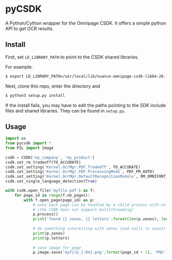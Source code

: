 # pyCSDK

A Python/Cython wrapper for the Omnipage CSDK. It offers a simple python API to get OCR results.

## Install

First, set `LD_LIBRARY_PATH` to point to the CSDK shared libraries.

For example:

```bash
$ export LD_LIBRARY_PATH=/usr/local/lib/nuance-omnipage-csdk-lib64-20.1:$LD_LIBRARY_PATH
```

Next, clone this repo, enter the directory and

```bash
$ python3 setup.py install
```

If the install fails, you may have to edit the paths pointing to the SDK include files and shared libraries. They can be found in `setup.py`.

## Usage

```python
import os
from pycsdk import *
from PIL import Image
    
csdk = CSDK('my_company', 'my_product')
csdk.set_rm_tradeoff(TO_ACCURATE)
csdk.set_setting('Kernel.OcrMgr.PDF.TradeOff', TO_ACCURATE)
csdk.set_setting('Kernel.OcrMgr.PDF.ProcessingMode', PDF_PM_AUTO)
csdk.set_setting('Kernel.OcrMgr.DefaultRecognitionModule', RM_OMNIFONT_PLUS3W)
csdk.set_single_language_detection(True)

with csdk.open_file('myfile.pdf') as f:
    for page_id in range(f.nb_pages):
        with f.open_page(page_id) as p:
            # note each page can be handled by a child process with os.fork()
            # (the CSDK does not support multithreading)
            p.process() 
            print('found {} zones, {} letters'.format(len(p.zones), len(p.letters)))
            
            # do something interesting with zones (and cells in zones) and letters
            print(p.zones)
            print(p.letters)
            
            # save image for page
            p.image.save('myfile_{:04}.png'.format(page_id + 1), 'PNG')
```
